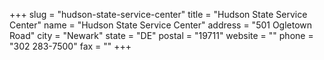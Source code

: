 +++
slug = "hudson-state-service-center"
title = "Hudson State Service Center"
name = "Hudson State Service Center"
address = "501 Ogletown Road"
city = "Newark"
state = "DE"
postal = "19711"
website = ""
phone = "302 283-7500"
fax = ""
+++
